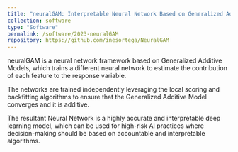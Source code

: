 ```yaml
---
title: "neuralGAM: Interpretable Neural Network Based on Generalized Additive Models"
collection: software
type: "Software"
permalink: /software/2023-neuralGAM
repository: https://github.com/inesortega/NeuralGAM
---
```


neuralGAM is a neural network framework based on Generalized Additive Models, which trains a different neural network to estimate the contribution of each feature to the response variable.

The networks are trained independently leveraging the local scoring and backfitting algorithms to ensure that the Generalized Additive Model converges and it is additive.

The resultant Neural Network is a highly accurate and interpretable deep learning model, which can be used for high-risk AI practices where decision-making should be based on accountable and interpretable algorithms.